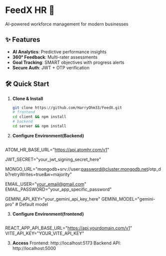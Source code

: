 # FeedX HR 🚀

AI-powered workforce management for modern businesses


## ✨ Features
- **AI Analytics**: Predictive performance insights
- **360° Feedback**: Multi-rater assessments
- **Goal Tracking**: SMART objectives with progress alerts
- **Secure Auth**: JWT + OTP verification

## 🛠️ Quick Start

1. **Clone & Install**
   ```bash
   git clone https://github.com/HarryOhm33/FeedX.git
   # frontend
   cd client && npm install
   # backend
   cd server && npm install

2. **Configure Environment(Backend)**
   ```bash
ATOM_HR_BASE_URL="https://api.atomhr.com/v1"

JWT_SECRET="your_jwt_signing_secret_here"

MONGO_URL="mongodb+srv://user:password@cluster.mongodb.net/otp_db?retryWrites=true&w=majority"

EMAIL_USER="your_email@gmail.com"
EMAIL_PASSWORD="your_app_specific_password"

GEMINI_API_KEY="your_gemini_api_key_here"
GEMINI_MODEL="gemini-pro" # Default model

3. **Configure Environment(frontend)**
   ```bash
REACT_APP_API_BASE_URL="https://api.yourdomain.com/v1"
VITE_API_KEY="YOUR_VITE_API_KEY"

3. **Access**
Frontend: http://localhost:5173
Backend API: http://localhost:5000